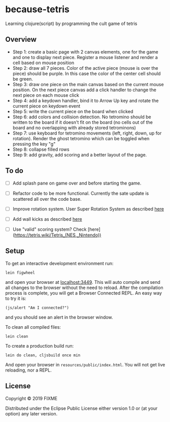 # because-tetris

Learning clojure(script) by programming the cult game of tetris

## Overview


- Step 1: create a basic page with 2 canvas elements, one for the game and one to display next piece. Register a mouse listener and render a cell based on mouse position
- Step 2: draw all 7 pieces. Color of the active piece (mouse is over the piece) should be purple. In this case the color of the center cell should be green.
- Step 3: draw one piece on the main canvas based on the current mouse position. On the next piece canvas add a click handler to change the next piece on each mouse click
- Step 4: add a keydown handler, bind it to Arrow Up key and rotate the current piece on keydown event
- Step 5: write the current piece on the board when clicked
- Step 6: add colors and collision detection. No tetromino should be written to the board if it doesn't fit on the board (no cells out of the board and no overlapping with already stored tetrominons)
- Step 7: use keyboard for tetromino movements (left, right, down, up for rotation). Render the ghost tetromino which can be toggled when pressing the key "g"
- Step 8: collapse filled rows
- Step 9: add gravity, add scoring and a better layout of the page.


## To do

- [ ] Add splash pane on game over and before starting the game.
- [ ] Refactor code to be more functional. Currently the sate update is scattered all over the code base. 
- [ ] Improve rotation system. User Super Rotation System as described [here](https://strategywiki.org/wiki/Tetris/Rotation_systems)
- [ ] Add wall kicks as described [here](https://strategywiki.org/wiki/Tetris/Rotation_systems)
- [ ] Use "valid" scoring system? Check [here] (https://tetris.wiki/Tetris_(NES,_Nintendo))


## Setup

To get an interactive development environment run:

    lein figwheel

and open your browser at [localhost:3449](http://localhost:3449/).
This will auto compile and send all changes to the browser without the
need to reload. After the compilation process is complete, you will
get a Browser Connected REPL. An easy way to try it is:

    (js/alert "Am I connected?")

and you should see an alert in the browser window.

To clean all compiled files:

    lein clean

To create a production build run:

    lein do clean, cljsbuild once min

And open your browser in `resources/public/index.html`. You will not
get live reloading, nor a REPL. 

## License

Copyright © 2019 FIXME

Distributed under the Eclipse Public License either version 1.0 or (at your option) any later version.
